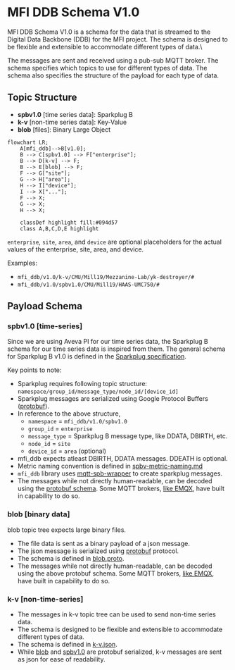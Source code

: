 # MFI DDB Schema V1.0

MFI DDB Schema V1.0 is a schema for the data that is streamed to the Digital Data Backbone (DDB) for the MFI project. The schema is designed to be flexible and extensible to accommodate different types of data.\

The messages are sent and received using a pub-sub MQTT broker. The schema specifies which topics to use for different types of data. The schema also specifies the structure of the payload for each type of data.

## Topic Structure

* **spbv1.0** [time series data]: Sparkplug B
* **k-v** [non-time series data]: Key-Value
* **blob** [files]: Binary Large Object

```mermaid
flowchart LR;
    A[mfi_ddb]-->B[v1.0];
    B --> C[spbv1.0] --> F["enterprise"];
    B --> D[k-v] --> F;
    B --> E[blob] --> F;
    F --> G["site"];
    G --> H["area"];
    H --> I["device"];
    I --> X["..."];
    F --> X;
    G --> X;
    H --> X;

    classDef highlight fill:#094d57
    class A,B,C,D,E highlight
```
`enterprise`, `site`, `area`, and `device` are optional placeholders for the actual values of the enterprise, site, area, and device.

Examples: 
* `mfi_ddb/v1.0/k-v/CMU/Mill19/Mezzanine-Lab/yk-destroyer/#`
* `mfi_ddb/v1.0/spbv1.0/CMU/Mill19/HAAS-UMC750/#`

## Payload Schema

### spbv1.0 [time-series]

Since we are using Aveva PI for our time series data, the Sparkplug B schema for our time series data is inspired from them. The general schema for Sparkplug B v1.0 is defined in the [Sparkplug specification](https://sparkplug.eclipse.org/specification/version/3.0/documents/sparkplug-specification-3.0.0.pdf).

Key points to note:

* Sparkplug requires following topic structure: `namespace/group_id/message_type/node_id/[device_id]`
* Sparkplug messages are serialized using Google Protocol Buffers ([protobuf](https://protobuf.dev/)).
* In reference to the above structure, 
    * `namespace` = `mfi_ddb/v1.0/spbv1.0`
    * `group_id` = `enterprise`
    * `message_type` = Sparkplug B message type, like DDATA, DBIRTH, etc.
    * `node_id` = `site`
    * `device_id` = `area` (optional)
* mfi_ddb expects atleast DBIRTH, DDATA messages. DDEATH is optional.
* Metric naming convention is defined in [spbv-metric-naming.md](./spbv-metric-naming.md)
* `mfi_ddb` library uses [mqtt-spb-wrapper](https://pypi.org/project/mqtt-spb-wrapper/) to create sparkplug messages.
* The messages while not directly human-readable, can be decoded using the [protobuf schema](./spbv.proto). Some MQTT brokers, [like EMQX](https://www.emqx.com/en/blog/mqtt-sparkplug-in-action-a-step-by-step-tutorial), have built in capability to do so.

### blob [binary data]

blob topic tree expects large binary files. 

* The file data is sent as a binary payload of a json message.
* The json message is serialized using [protobuf](https://protobuf.dev/) protocol.
* The schema is defined in [blob.proto](./blob.proto).
* The messages while not directly human-readable, can be decoded using the above protobuf schema. Some MQTT brokers, [like EMQX](https://www.emqx.com/en/blog/mqtt-sparkplug-in-action-a-step-by-step-tutorial), have built in capability to do so.

### k-v [non-time-series]

* The messages in k-v topic tree can be used to send non-time series data. 
* The schema is designed to be flexible and extensible to accommodate different types of data. 
* The schema is defined in [k-v.json](./k-v.json).
* While [blob](#blob-binary-data) and [spbv1.0](#spbv1.0-time-series) are protobuf serialized, k-v messages are sent as json for ease of readability.